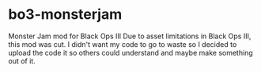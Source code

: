 # bo3-monsterjam
Monster Jam mod for Black Ops III
Due to asset limitations in Black Ops III, this mod was cut. I didn't want my code to go to waste so I decided to upload the code it so others could understand and maybe make something out of it.
